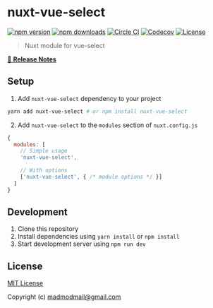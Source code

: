 # nuxt-vue-select

[![npm version][npm-version-src]][npm-version-href]
[![npm downloads][npm-downloads-src]][npm-downloads-href]
[![Circle CI][circle-ci-src]][circle-ci-href]
[![Codecov][codecov-src]][codecov-href]
[![License][license-src]][license-href]

> Nuxt module for vue-select

[📖 **Release Notes**](./CHANGELOG.md)

## Setup

1. Add `nuxt-vue-select` dependency to your project

```bash
yarn add nuxt-vue-select # or npm install nuxt-vue-select
```

2. Add `nuxt-vue-select` to the `modules` section of `nuxt.config.js`

```js
{
  modules: [
    // Simple usage
    'nuxt-vue-select',

    // With options
    ['nuxt-vue-select', { /* module options */ }]
  ]
}
```

## Development

1. Clone this repository
2. Install dependencies using `yarn install` or `npm install`
3. Start development server using `npm run dev`

## License

[MIT License](./LICENSE)

Copyright (c) madmodmail@gmail.com

<!-- Badges -->
[npm-version-src]: https://img.shields.io/npm/v/nuxt-vue-select/latest.svg?style=flat-square
[npm-version-href]: https://npmjs.com/package/nuxt-vue-select

[npm-downloads-src]: https://img.shields.io/npm/dt/nuxt-vue-select.svg?style=flat-square
[npm-downloads-href]: https://npmjs.com/package/nuxt-vue-select

[circle-ci-src]: https://img.shields.io/circleci/project/github/madmod/nuxt-view-select.svg?style=flat-square
[circle-ci-href]: https://circleci.com/gh/madmod/nuxt-view-select

[codecov-src]: https://img.shields.io/codecov/c/github/madmod/nuxt-view-select.svg?style=flat-square
[codecov-href]: https://codecov.io/gh/madmod/nuxt-view-select

[license-src]: https://img.shields.io/npm/l/nuxt-vue-select.svg?style=flat-square
[license-href]: https://npmjs.com/package/nuxt-vue-select
